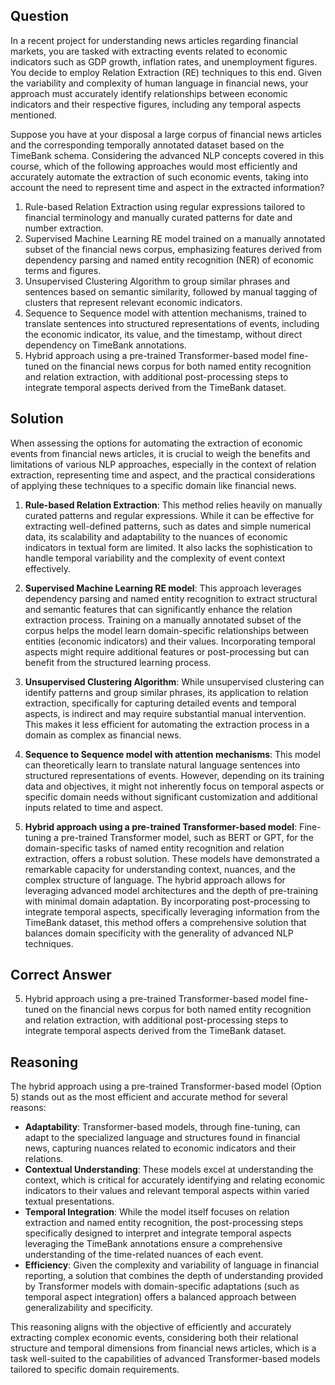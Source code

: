 ## Question
In a recent project for understanding news articles regarding financial markets, you are tasked with extracting events related to economic indicators such as GDP growth, inflation rates, and unemployment figures. You decide to employ Relation Extraction (RE) techniques to this end. Given the variability and complexity of human language in financial news, your approach must accurately identify relationships between economic indicators and their respective figures, including any temporal aspects mentioned.

Suppose you have at your disposal a large corpus of financial news articles and the corresponding temporally annotated dataset based on the TimeBank schema. Considering the advanced NLP concepts covered in this course, which of the following approaches would most efficiently and accurately automate the extraction of such economic events, taking into account the need to represent time and aspect in the extracted information?

1. Rule-based Relation Extraction using regular expressions tailored to financial terminology and manually curated patterns for date and number extraction.
2. Supervised Machine Learning RE model trained on a manually annotated subset of the financial news corpus, emphasizing features derived from dependency parsing and named entity recognition (NER) of economic terms and figures.
3. Unsupervised Clustering Algorithm to group similar phrases and sentences based on semantic similarity, followed by manual tagging of clusters that represent relevant economic indicators.
4. Sequence to Sequence model with attention mechanisms, trained to translate sentences into structured representations of events, including the economic indicator, its value, and the timestamp, without direct dependency on TimeBank annotations.
5. Hybrid approach using a pre-trained Transformer-based model fine-tuned on the financial news corpus for both named entity recognition and relation extraction, with additional post-processing steps to integrate temporal aspects derived from the TimeBank dataset.

## Solution

When assessing the options for automating the extraction of economic events from financial news articles, it is crucial to weigh the benefits and limitations of various NLP approaches, especially in the context of relation extraction, representing time and aspect, and the practical considerations of applying these techniques to a specific domain like financial news.

1. **Rule-based Relation Extraction**: This method relies heavily on manually curated patterns and regular expressions. While it can be effective for extracting well-defined patterns, such as dates and simple numerical data, its scalability and adaptability to the nuances of economic indicators in textual form are limited. It also lacks the sophistication to handle temporal variability and the complexity of event context effectively.

2. **Supervised Machine Learning RE model**: This approach leverages dependency parsing and named entity recognition to extract structural and semantic features that can significantly enhance the relation extraction process. Training on a manually annotated subset of the corpus helps the model learn domain-specific relationships between entities (economic indicators) and their values. Incorporating temporal aspects might require additional features or post-processing but can benefit from the structured learning process.

3. **Unsupervised Clustering Algorithm**: While unsupervised clustering can identify patterns and group similar phrases, its application to relation extraction, specifically for capturing detailed events and temporal aspects, is indirect and may require substantial manual intervention. This makes it less efficient for automating the extraction process in a domain as complex as financial news.

4. **Sequence to Sequence model with attention mechanisms**: This model can theoretically learn to translate natural language sentences into structured representations of events. However, depending on its training data and objectives, it might not inherently focus on temporal aspects or specific domain needs without significant customization and additional inputs related to time and aspect.

5. **Hybrid approach using a pre-trained Transformer-based model**: Fine-tuning a pre-trained Transformer model, such as BERT or GPT, for the domain-specific tasks of named entity recognition and relation extraction, offers a robust solution. These models have demonstrated a remarkable capacity for understanding context, nuances, and the complex structure of language. The hybrid approach allows for leveraging advanced model architectures and the depth of pre-training with minimal domain adaptation. By incorporating post-processing to integrate temporal aspects, specifically leveraging information from the TimeBank dataset, this method offers a comprehensive solution that balances domain specificity with the generality of advanced NLP techniques.

## Correct Answer

5. Hybrid approach using a pre-trained Transformer-based model fine-tuned on the financial news corpus for both named entity recognition and relation extraction, with additional post-processing steps to integrate temporal aspects derived from the TimeBank dataset.

## Reasoning

The hybrid approach using a pre-trained Transformer-based model (Option 5) stands out as the most efficient and accurate method for several reasons:

- **Adaptability**: Transformer-based models, through fine-tuning, can adapt to the specialized language and structures found in financial news, capturing nuances related to economic indicators and their relations.
- **Contextual Understanding**: These models excel at understanding the context, which is critical for accurately identifying and relating economic indicators to their values and relevant temporal aspects within varied textual presentations.
- **Temporal Integration**: While the model itself focuses on relation extraction and named entity recognition, the post-processing steps specifically designed to interpret and integrate temporal aspects leveraging the TimeBank annotations ensure a comprehensive understanding of the time-related nuances of each event.
- **Efficiency**: Given the complexity and variability of language in financial reporting, a solution that combines the depth of understanding provided by Transformer models with domain-specific adaptations (such as temporal aspect integration) offers a balanced approach between generalizability and specificity.

This reasoning aligns with the objective of efficiently and accurately extracting complex economic events, considering both their relational structure and temporal dimensions from financial news articles, which is a task well-suited to the capabilities of advanced Transformer-based models tailored to specific domain requirements.